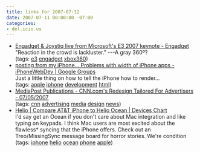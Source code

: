 ```yaml
---
title: links for 2007-07-12
date: 2007-07-11 00:00:00 -07:00
categories:
- del.icio.us
---
```


<ul class="delicious">
    <li>
        <div class="delicious-link"><a href="http://www.engadget.com/2007/07/10/engadget-and-joystiq-live-from-microsofts-e3-2007-keynote/">Engadget & Joystiq live from Microsoft's E3 2007 keynote - Engadget</a></div>
        <div class="delicious-extended">"Reaction in the crowd is lackluster." ---A gray 360º?</div>
        <div class="delicious-tags">(tags: <a href="http://del.icio.us/torrez/e3">e3</a> <a href="http://del.icio.us/torrez/engadget">engadget</a> <a href="http://del.icio.us/torrez/xbox360">xbox360</a>)</div>
    </li>
    <li>
        <div class="delicious-link"><a href="http://groups.google.com/group/iphonewebdev/browse_thread/thread/c7b605e5d43c0b26">posting from my iPhone... Problems with width of iPhone apps - iPhoneWebDev | Google Groups</a></div>
        <div class="delicious-extended">Just a little thing on how to tell the iPhone how to render...</div>
        <div class="delicious-tags">(tags: <a href="http://del.icio.us/torrez/apple">apple</a> <a href="http://del.icio.us/torrez/iphone">iphone</a> <a href="http://del.icio.us/torrez/development">development</a> <a href="http://del.icio.us/torrez/html">html</a>)</div>
    </li>
    <li>
        <div class="delicious-link"><a href="http://publications.mediapost.com/index.cfm?fuseaction=Articles.san&s=63558&Nid=32009&p=387769">MediaPost Publications - CNN.com's Redesign Tailored For Advertisers - 07/05/2007</a></div>
        <div class="delicious-tags">(tags: <a href="http://del.icio.us/torrez/cnn">cnn</a> <a href="http://del.icio.us/torrez/advertising">advertising</a> <a href="http://del.icio.us/torrez/media">media</a> <a href="http://del.icio.us/torrez/design">design</a> <a href="http://del.icio.us/torrez/news">news</a>)</div>
    </li>
    <li>
        <div class="delicious-link"><a href="http://compare.helio.com/?cmpid=KNC-goog-ppc-tsa2">Helio | Compare AT&T iPhone to Helio Ocean | Devices Chart</a></div>
        <div class="delicious-extended">I'd say get an Ocean if you don't care about Mac integration and like typing on keypads. I think Mac users are most excited about the flawless* syncing that the iPhone offers. Check out an Treo/MissingSync message board for horror stories. We're condition</div>
        <div class="delicious-tags">(tags: <a href="http://del.icio.us/torrez/iphone">iphone</a> <a href="http://del.icio.us/torrez/helio">helio</a> <a href="http://del.icio.us/torrez/ocean">ocean</a> <a href="http://del.icio.us/torrez/phone">phone</a> <a href="http://del.icio.us/torrez/apple">apple</a>)</div>
    </li>
</ul>
